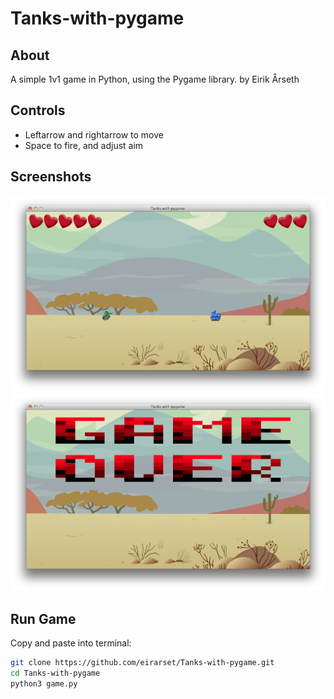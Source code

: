 # Tanks-with-pygame

## About
A simple 1v1 game in Python, using the Pygame library.
by Eirik Årseth

## Controls
* Leftarrow and rightarrow to move
* Space to fire, and adjust aim

## Screenshots
![alt text](https://github.com/eirarset/Tanks-with-pygame/blob/master/Screenshots/gameplay.png)
![alt text](https://github.com/eirarset/Tanks-with-pygame/blob/master/Screenshots/gameover.png)

## Run Game
Copy and paste into terminal:
```bash
git clone https://github.com/eirarset/Tanks-with-pygame.git
cd Tanks-with-pygame
python3 game.py
```
